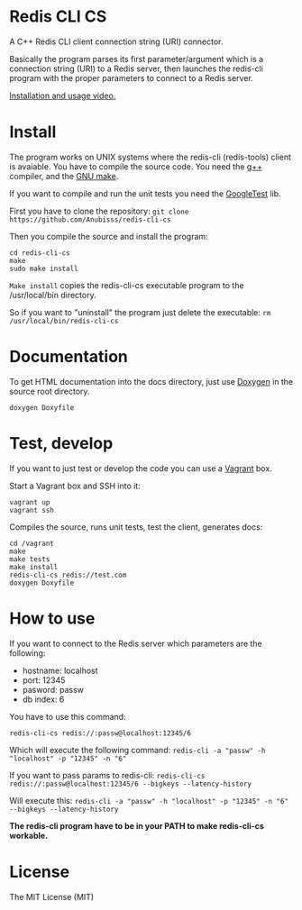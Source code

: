 # Redis CLI CS
A C++ Redis CLI client connection string (URI) connector.

Basically the program parses its first parameter/argument which is a connection string (URI) to a Redis server, then launches the redis-cli program with the proper parameters to connect to a Redis server.

[Installation and usage video.](https://asciinema.org/a/6mw5dp9jj8oy4i103e6vcuarp)

# Install
The program works on UNIX systems where the redis-cli (redis-tools) client is avaiable. You have to compile the source code. You need the [g++](https://gcc.gnu.org/) compiler, and the [GNU make](https://www.gnu.org/software/make/).

If you want to compile and run the unit tests you need the [GoogleTest](https://code.google.com/p/googletest/) lib.

First you have to clone the repository: ```git clone https://github.com/Anubisss/redis-cli-cs```

Then you compile the source and install the program:
```
cd redis-cli-cs
make
sudo make install
```

```Make install``` copies the redis-cli-cs executable program to the /usr/local/bin directory.

So if you want to "uninstall" the program just delete the executable: ```rm /usr/local/bin/redis-cli-cs```

# Documentation
To get HTML documentation into the docs directory, just use [Doxygen](http://doxygen.org/) in the source root directory.
```
doxygen Doxyfile
```

# Test, develop
If you want to just test or develop the code you can use a [Vagrant](https://www.vagrantup.com/) box.

Start a Vagrant box and SSH into it:
```
vagrant up
vagrant ssh
```

Compiles the source, runs unit tests, test the client, generates docs:
```
cd /vagrant
make
make tests
make install
redis-cli-cs redis://test.com
doxygen Doxyfile
```

# How to use
If you want to connect to the Redis server which parameters are the following:
* hostname: localhost
* port: 12345
* pasword: passw
* db index: 6

You have to use this command:
```
redis-cli-cs redis://:passw@localhost:12345/6
```

Which will execute the following command: ```redis-cli -a "passw" -h "localhost" -p "12345" -n "6"```

If you want to pass params to redis-cli: ```redis-cli-cs redis://:passw@localhost:12345/6 --bigkeys --latency-history```

Will execute this: ```redis-cli -a "passw" -h "localhost" -p "12345" -n "6" --bigkeys --latency-history```

**The redis-cli program have to be in your PATH to make redis-cli-cs workable.**

# License
The MIT License (MIT)
